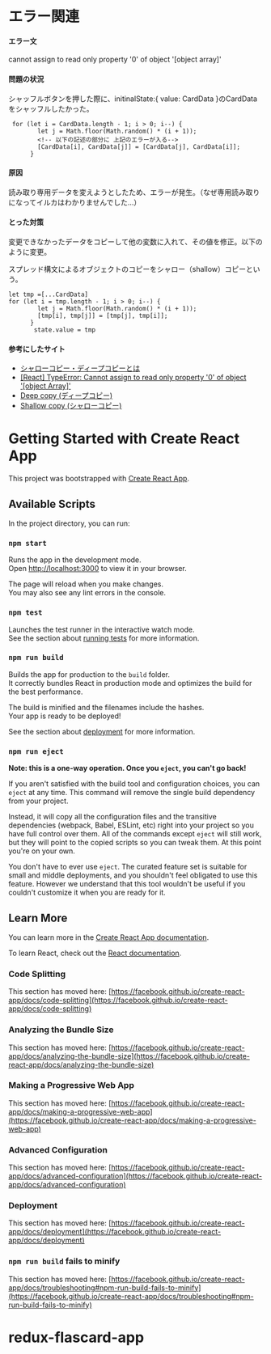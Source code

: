 # エラー関連
#### エラー文
cannot assign to read only property '0' of object '[object array]'
 
#### 問題の状況
シャッフルボタンを押した際に、initinalState:{ value: CardData }のCardDataをシャッフルしたかった。
```
 for (let i = CardData.length - 1; i > 0; i--) {
        let j = Math.floor(Math.random() * (i + 1));
        <!-- 以下の記述の部分に 上記のエラーが入る-->
        [CardData[i], CardData[j]] = [CardData[j], CardData[i]];
      }
```

#### 原因
読み取り専用データを変えようとしたため、エラーが発生。（なぜ専用読み取りになってイルカはわかりませんでした...）

#### とった対策
変更できなかったデータをコピーして他の変数に入れて、その値を修正。以下のように変更。

スプレッド構文によるオブジェクトのコピーをシャロー（shallow）コピーという。
```
let tmp =[...CardData]
for (let i = tmp.length - 1; i > 0; i--) {
        let j = Math.floor(Math.random() * (i + 1));
        [tmp[i], tmp[j]] = [tmp[j], tmp[i]];
      }
       state.value = tmp
```

#### 参考にしたサイト
- [シャローコピー・ディープコピーとは](https://zenn.dev/luvmini511/articles/722cb85067d4e9)
- [[React] TypeError: Cannot assign to read only property '0' of object '[object Array]'](https://velog.io/@rkio/React-TypeError-Cannot-assign-to-read-only-property-0-of-object-object-Array)
- [Deep copy (ディープコピー)](https://developer.mozilla.org/ja/docs/Glossary/Deep_copy)
- [Shallow copy (シャローコピー)](https://developer.mozilla.org/ja/docs/Glossary/Shallow_copy)





# Getting Started with Create React App

This project was bootstrapped with [Create React App](https://github.com/facebook/create-react-app).

## Available Scripts

In the project directory, you can run:

### `npm start`

Runs the app in the development mode.\
Open [http://localhost:3000](http://localhost:3000) to view it in your browser.

The page will reload when you make changes.\
You may also see any lint errors in the console.

### `npm test`

Launches the test runner in the interactive watch mode.\
See the section about [running tests](https://facebook.github.io/create-react-app/docs/running-tests) for more information.

### `npm run build`

Builds the app for production to the `build` folder.\
It correctly bundles React in production mode and optimizes the build for the best performance.

The build is minified and the filenames include the hashes.\
Your app is ready to be deployed!

See the section about [deployment](https://facebook.github.io/create-react-app/docs/deployment) for more information.

### `npm run eject`

**Note: this is a one-way operation. Once you `eject`, you can't go back!**

If you aren't satisfied with the build tool and configuration choices, you can `eject` at any time. This command will remove the single build dependency from your project.

Instead, it will copy all the configuration files and the transitive dependencies (webpack, Babel, ESLint, etc) right into your project so you have full control over them. All of the commands except `eject` will still work, but they will point to the copied scripts so you can tweak them. At this point you're on your own.

You don't have to ever use `eject`. The curated feature set is suitable for small and middle deployments, and you shouldn't feel obligated to use this feature. However we understand that this tool wouldn't be useful if you couldn't customize it when you are ready for it.

## Learn More

You can learn more in the [Create React App documentation](https://facebook.github.io/create-react-app/docs/getting-started).

To learn React, check out the [React documentation](https://reactjs.org/).

### Code Splitting

This section has moved here: [https://facebook.github.io/create-react-app/docs/code-splitting](https://facebook.github.io/create-react-app/docs/code-splitting)

### Analyzing the Bundle Size

This section has moved here: [https://facebook.github.io/create-react-app/docs/analyzing-the-bundle-size](https://facebook.github.io/create-react-app/docs/analyzing-the-bundle-size)

### Making a Progressive Web App

This section has moved here: [https://facebook.github.io/create-react-app/docs/making-a-progressive-web-app](https://facebook.github.io/create-react-app/docs/making-a-progressive-web-app)

### Advanced Configuration

This section has moved here: [https://facebook.github.io/create-react-app/docs/advanced-configuration](https://facebook.github.io/create-react-app/docs/advanced-configuration)

### Deployment

This section has moved here: [https://facebook.github.io/create-react-app/docs/deployment](https://facebook.github.io/create-react-app/docs/deployment)

### `npm run build` fails to minify

This section has moved here: [https://facebook.github.io/create-react-app/docs/troubleshooting#npm-run-build-fails-to-minify](https://facebook.github.io/create-react-app/docs/troubleshooting#npm-run-build-fails-to-minify)
# redux-flascard-app
